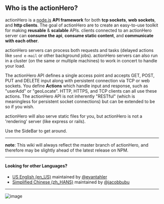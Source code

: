 ## Who is the actionHero?
actionHero is a [node.js](http://nodejs.org) **API framework** for both **tcp sockets**, **web sockets**, and **http clients**.  The goal of actionHero are to create an easy-to-use toolkit for making **reusable** & **scalable** APIs.  clients connected to an actionHero server can **consume the api**, **consume static content**, and **communicate with each other**.

actionHero servers can process both requests and tasks (delayed actions like `send e-mail` or other background jobs).  actionHero servers can also run in a cluster (on the same or multiple machines) to work in concert to handle your load.

The actionHero API defines a single access point and accepts GET, POST, PUT and DELETE input along with persistent connection via TCP or web sockets. You define **Actions** which handle input and response, such as "userAdd" or "geoLocate". HTTP, HTTPS, and TCP clients can all use these actions.  The actionHero API is not inherently "RESTful" (which is meaningless for persistent socket connections) but can be extended to be so if you wish.

actionHero will also serve static files for you, but actionHero is not a 'rendering' server (like express or rails).

Use the SideBar to get around.

---

**note**: This wiki will always reflect the master branch of actionHero, and therefore may be slightly ahead of the latest release on NPM.

---

#### Looking for other Languages?

- [US English (en_US)](https://github.com/evantahler/actionHero/wiki) maintained by [@evantahler](https://github.com/evantahler)
- [Simplified Chinese (zh_HANS)](https://github.com/jacobbubu/actionHero-wiki-zh-hans/wiki) maintained by [@jacobbubu](https://github.com/jacobbubu)

---

![image](https://raw.github.com/evantahler/actionHero/master/public/logo/actionHero.png)